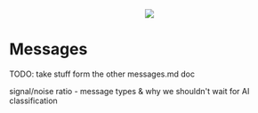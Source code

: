 <div style="text-align: center;">
    <img src="https://png.pngitem.com/pimgs/s/207-2073499_translate-platform-from-english-to-spanish-work-in.png">
</div>

# Messages

TODO: take stuff form the other messages.md doc

signal/noise ratio - message types & why we shouldn't wait for AI classification

